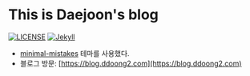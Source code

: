# This is Daejoon's blog

[![LICENSE](https://img.shields.io/badge/license-MIT-lightgrey.svg)](https://raw.githubusercontent.com/daejoon/daejoon.github.io/master/LICENSE)
[![Jekyll](https://img.shields.io/badge/jekyll-%3E%3D%203.6-blue.svg)](https://jekyllrb.com/)

- [minimal-mistakes](https://github.com/mmistakes/minimal-mistakes) 테마를 사용했다.
- 블로그 방문: [https://blog.ddoong2.com](https://blog.ddoong2.com)
